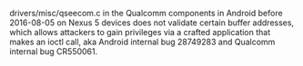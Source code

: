 drivers/misc/qseecom.c in the Qualcomm components in Android before 2016-08-05 on Nexus 5 devices does not validate certain buffer addresses, which allows attackers to gain privileges via a crafted application that makes an ioctl call, aka Android internal bug 28749283 and Qualcomm internal bug CR550061.